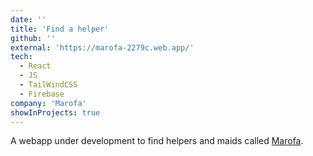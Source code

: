 ```yaml
---
date: ''
title: 'Find a helper'
github: ''
external: 'https://marofa-2279c.web.app/'
tech:
  - React
  - JS
  - TailWindCSS
  - Firebase
company: 'Marofa'
showInProjects: true
---
```


A webapp under development to find helpers and maids called [Marofa](https://marofa-2279c.web.app/).
